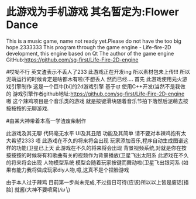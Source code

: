 # 此游戏为手机游戏 其名暂定为:Flower Dance
This is a music game, name not ready yet.Please do not have the too big hope.2333333
This program through the game engine - Life-fire-2D development, this engine based on Qt
The author of the game engine GitHub:https://github.com/sg-first/Life-Fire-2D-engine

#哎呦不行 英文渣表示不丢人了233
此游戏正在开发ing 所以素材包未上传!!!
所以泥萌运行的时候肯定是啥都木有啦(不想丢人 然而已经....
首先 此游戏使用元火游戏引擎制作 这是一个巨牛[bi]的2d游戏引擎 基于qt 使用C++开发(当然不是我做的
游戏引擎作者github地址:https://github.com/sg-first/Life-Fire-2D-engine
嗷 这个辣鸡项目是个音乐类的游戏 就是按键滑块随着音乐节拍下落然后泥萌去按按按按的无聊游戏.

#由某大神带着本高一学渣废柴制作

此游戏及其无聊 代码毫无水平 UI及其丑陋 功能及其简单 请不要对本辣鸡抱有太大希望2333
唔 此游戏在不久的将来将会出现 玩家添加音乐,程序自动生成图谱这样的功能(卫星已上天
   此游戏在不久的将来将会出现 背景视频系统,对就是你在按按按按的时候将有和歌曲有关的视频作为背景播放(卫星飞出太阳系
   此游戏在不久的将来将会出现 人物模型系统 模型会随着玩家按键而舞动啦(卫星飞出银河系
                              (如果有能力我将做成玩家diy人物,噫,这真不是个捏脸游戏
   
由于本人过于辣鸡 目前第一步尚未完成,不过指日可待(应该)所以以上皆是废话[捂脸]
就酱(大神不要喷窝(*/ω╲*)

